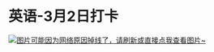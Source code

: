 # 英语-3月2日打卡

[![图片可能因为网络原因掉线了，请刷新或直接点我查看图片~](https://cdn.jsdelivr.net/gh/ylsislove/image-home/test/20210303235421.jpg)](https://cdn.jsdelivr.net/gh/ylsislove/image-home/test/20210303235421.jpg)
